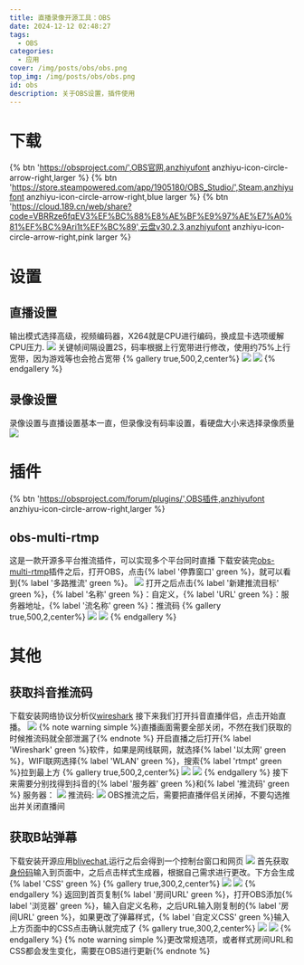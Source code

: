 ```yaml
---
title: 直播录像开源工具：OBS
date: 2024-12-12 02:48:27
tags:
  - OBS
categories:
  - 应用
cover: /img/posts/obs/obs.png
top_img: /img/posts/obs/obs.png
id: obs
description: 关于OBS设置，插件使用
---
```


# 下载
{% btn 'https://obsproject.com/',OBS官网,anzhiyufont anzhiyu-icon-circle-arrow-right,larger %}
{% btn 'https://store.steampowered.com/app/1905180/OBS_Studio/',Steam,anzhiyufont anzhiyu-icon-circle-arrow-right,blue larger %}
{% btn 'https://cloud.189.cn/web/share?code=VBRRze6fqEV3%EF%BC%88%E8%AE%BF%E9%97%AE%E7%A0%81%EF%BC%9Ari1t%EF%BC%89',云盘v30.2.3,anzhiyufont anzhiyu-icon-circle-arrow-right,pink larger %}
# 设置
## 直播设置
输出模式选择高级，视频编码器，X264就是CPU进行编码，换成显卡选项缓解CPU压力.
![](/img/posts/obs/obsshuchu2.png)
关键帧间隔设置2S，码率根据上行宽带进行修改，使用约75%上行宽带，因为游戏等也会抢占宽带
{% gallery true,500,2,center%}
![](/img/posts/obs/obsshuchu3.png)
![](/img/posts/obs/malv.png)
{% endgallery %}
## 录像设置
录像设置与直播设置基本一直，但录像没有码率设置，看硬盘大小来选择录像质量
![](/img/posts/obs/obsshuchu4.png)
# 插件
{% btn 'https://obsproject.com/forum/plugins/',OBS插件,anzhiyufont anzhiyu-icon-circle-arrow-right,larger %}
## obs-multi-rtmp
这是一款开源多平台推流插件，可以实现多个平台同时直播
下载安装完[obs-multi-rtmp](https://github.com/sorayuki/obs-multi-rtmp/releases)插件之后，打开OBS，点击{% label '停靠窗口' green %}，就可以看到{% label '多路推流' green %}。
![](/img/posts/obs/duolutuiliu.png)
打开之后点击{% label '新建推流目标' green %}，{% label '名称' green %}：自定义，{% label 'URL' green %}：服务器地址，{% label '流名称' green %}：推流码
{% gallery true,500,2,center%}
![](/img/posts/obs/duolutuiliu2.png)
![](/img/posts/obs/duolutuiliu3.png)
{% endgallery %}

# 其他
## 获取抖音推流码
下载安装网络协议分析仪[wireshark](https://www.wireshark.org/)
接下来我们打开抖音直播伴侣，点击开始直播。
![](/img/posts/obs/zhibobanlv.png)
{% note warning simple %}直播画面需要全部关闭，不然在我们获取的时候推流码就全部泄漏了{% endnote %}
开启直播之后打开{% label 'Wireshark' green %}软件，如果是网线联网，就选择{% label '以太网' green %}，WIFI联网选择{% label 'WLAN' green %}，搜索{% label 'rtmpt' green %}拉到最上方
{% gallery true,500,2,center%}
![](/img/posts/obs/wireshark.png)
![](/img/posts/obs/wireshark2.png)
{% endgallery %}
接下来需要分别找得到抖音的{% label '服务器' green %}和{% label '推流码' green %}
服务器：
![](/img/posts/obs/wireshark5.png)
推流码:
![](/img/posts/obs/wireshark4.png)
OBS推流之后，需要把直播伴侣关闭掉，不要勾选推出并关闭直播间

## 获取B站弹幕
下载安装开源应用[blivechat](https://github.com/xfgryujk/blivechat),运行之后会得到一个控制台窗口和网页
![](/img/posts/obs/bilichat.png)
首先获取[身份码](https://play-live.bilibili.com/ )输入到页面中，之后点击样式生成器，根据自己需求进行更改。下方会生成{% label 'CSS' green %}
{% gallery true,300,2,center%}
![](/img/posts/obs/bilichat2.png)
![](/img/posts/obs/bilichat6.png)
{% endgallery %}
返回到首页复制{% label '房间URL' green %}，打开OBS添加{% label '浏览器' green %}，输入自定义名称，之后URL输入刚复制的{% label '房间URL' green %}，如果更改了弹幕样式，{% label '自定义CSS' green %}输入上方页面中的CSS点击确认就完成了
{% gallery true,300,2,center%}
![](/img/posts/obs/bilichat5.png)
![](/img/posts/obs/bilichat7.png)
{% endgallery %}
{% note warning simple %}更改常规选项，或者样式房间URL和CSS都会发生变化，需要在OBS进行更新{% endnote %}